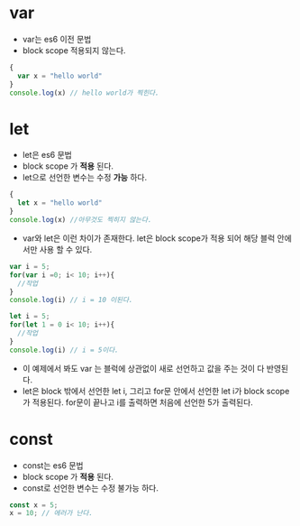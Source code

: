# var
- var는 es6 이전 문법
- block scope 적용되지 않는다.
```javascript
{
  var x = "hello world"
}
console.log(x) // hello world가 찍힌다.

```
# let
- let은 es6 문법
- block scope 가 **적용** 된다.
- let으로 선언한 변수는 수정 **가능** 하다.
```javascript
{
  let x = "hello world"
}
console.log(x) //아무것도 찍히지 않는다.
```

- var와 let은 이런 차이가 존재한다. let은 block scope가 적용 되어 해당 블럭 안에서만 사용 할 수 있다.

```javascript
var i = 5;
for(var i =0; i< 10; i++){
  //작업
}
console.log(i) // i = 10 이된다.

let i = 5;
for(let 1 = 0 i< 10; i++){
  //작업
}
console.log(i) // i = 5이다.
```
- 이 예제에서 봐도 var 는 블럭에 상관없이 새로 선언하고 값을 주는 것이 다 반영된다.
- let은 block 밖에서 선언한 let i, 그리고 for문 안에서 선언한 let i가 block scope가 적용된다. for문이 끝나고 i를 출력하면 처음에 선언한 5가 출력된다. 

# const
- const는 es6 문법
- block scope 가 **적용** 된다.
- const로 선언한 변수는 수정 불가능 하다.
```javascript
const x = 5;
x = 10; // 에러가 난다.
```
